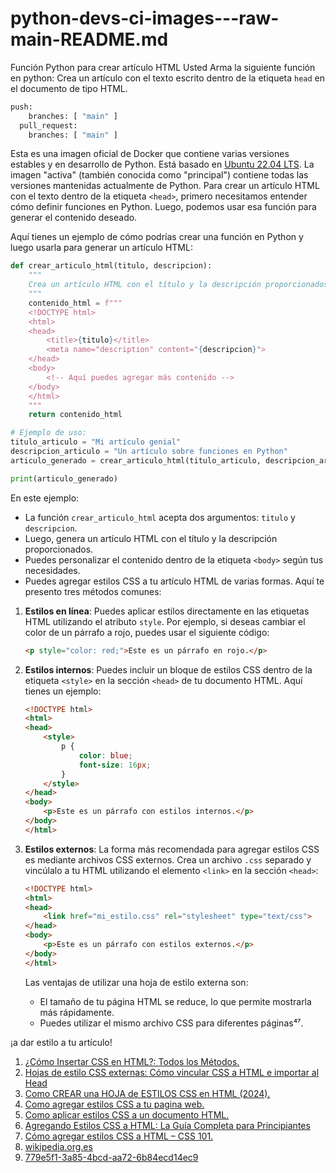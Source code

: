 # python-devs-ci-images---raw-main-README.md
Función Python para crear artículo HTML Usted Arma la siguiente función en python: Crea un artículo con el texto escrito dentro de la etiqueta `head` en el documento de tipo HTML.

```py
push:
    branches: [ "main" ]
  pull_request:
    branches: [ "main" ]
```

Esta es una imagen oficial de Docker que contiene varias  versiones estables y en desarrollo de Python. Está basado en [Ubuntu 22.04 LTS](http://releases.ubuntu.com/22.04/). La imagen "activa" (también conocida como "principal") contiene todas las versiones mantenidas actualmente de Python. Para crear un artículo HTML con el texto dentro de la etiqueta `<head>`, primero necesitamos entender cómo definir funciones en Python. Luego, podemos usar esa función para generar el contenido deseado.

Aquí tienes un ejemplo de cómo podrías crear una función en Python y luego usarla para generar un artículo HTML:

```python
def crear_articulo_html(titulo, descripcion):
    """
    Crea un artículo HTML con el título y la descripción proporcionados.
    """
    contenido_html = f"""
    <!DOCTYPE html>
    <html>
    <head>
        <title>{titulo}</title>
        <meta name="description" content="{descripcion}">
    </head>
    <body>
        <!-- Aquí puedes agregar más contenido -->
    </body>
    </html>
    """
    return contenido_html

# Ejemplo de uso:
titulo_articulo = "Mi artículo genial"
descripcion_articulo = "Un artículo sobre funciones en Python"
articulo_generado = crear_articulo_html(titulo_articulo, descripcion_articulo)

print(articulo_generado)
```

En este ejemplo:
- La función `crear_articulo_html` acepta dos argumentos: `titulo` y `descripcion`.
- Luego, genera un artículo HTML con el título y la descripción proporcionados.
- Puedes personalizar el contenido dentro de la etiqueta `<body>` según tus necesidades.
- Puedes agregar estilos CSS a tu artículo HTML de varias formas. Aquí te presento tres métodos comunes:

1. **Estilos en línea**: Puedes aplicar estilos directamente en las etiquetas HTML utilizando el atributo `style`. Por ejemplo, si deseas cambiar el color de un párrafo a rojo, puedes usar el siguiente código:

    ```html
    <p style="color: red;">Este es un párrafo en rojo.</p>
    ```

2. **Estilos internos**: Puedes incluir un bloque de estilos CSS dentro de la etiqueta `<style>` en la sección `<head>` de tu documento HTML. Aquí tienes un ejemplo:

    ```html
    <!DOCTYPE html>
    <html>
    <head>
        <style>
            p {
                color: blue;
                font-size: 16px;
            }
        </style>
    </head>
    <body>
        <p>Este es un párrafo con estilos internos.</p>
    </body>
    </html>
    ```

3. **Estilos externos**: La forma más recomendada para agregar estilos CSS es mediante archivos CSS externos. Crea un archivo `.css` separado y vincúlalo a tu HTML utilizando el elemento `<link>` en la sección `<head>`:

    ```html
    <!DOCTYPE html>
    <html>
    <head>
        <link href="mi_estilo.css" rel="stylesheet" type="text/css">
    </head>
    <body>
        <p>Este es un párrafo con estilos externos.</p>
    </body>
    </html>
    ```

    Las ventajas de utilizar una hoja de estilo externa son:
    - El tamaño de tu página HTML se reduce, lo que permite mostrarla más rápidamente.
    - Puedes utilizar el mismo archivo CSS para diferentes páginas⁴⁷.

¡a dar estilo a tu artículo!

1. [¿Cómo Insertar CSS en HTML?: Todos los Métodos.](https://htmldesdecero.es/blog/insertar-css-html/)
2. [Hojas de estilo CSS externas: Cómo vincular CSS a HTML e importar al Head](https://www.freecodecamp.org/espanol/news/hojas-de-estilo-css-externas-como-vincular-css-a-html-e-importar-a-head/)
3. [Como CREAR una HOJA de ESTILOS CSS en HTML (2024).](https://www.youtube.com/watch?v=Vi8IGPIQqpY)
  4. [Como agregar estilos CSS a tu pagina web.](https://www.youtube.com/watch?v=OhAz1uQgKeY) 
  5. [Como aplicar estilos CSS a un documento HTML.](https://www.youtube.com/watch?v=J8UZAWIaVyU) 
  6. [Agregando Estilos CSS a HTML: La Guía Completa para Principiantes](`https://bing.com/search?q=agregar+estilos+CSS+a+art%c3%adculo+HTML`)
7. [Cómo agregar estilos CSS a HTML – CSS 101.](https://css101.net/como-agregar-estilos-css-a-html/) 
8. [wikipedia.org.es](https://es.wikipedia.org/wiki/CSS)
9. [779e5f1-3a85-4bcd-aa72-6b84ecd14ec9](https://github.com/notebook-t/notebook-t/issues/26) 
